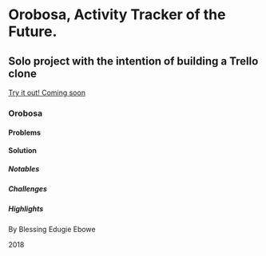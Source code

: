 # Orobosa, Activity Tracker of the Future.

## Solo project with the intention of building a Trello clone

[Try it out! Coming soon]()

### Orobosa

#### Problems

#### Solution

##### Notables

##### Challenges

##### Highlights

By Blessing Edugie Ebowe

2018
